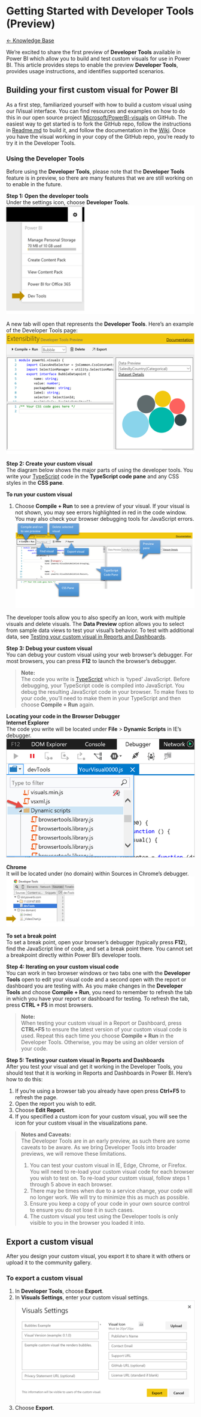 <properties 
   pageTitle="Knowledge Base"
   description="Knowledge Base"
   services="powerbi" 
   documentationCenter="" 
   authors="jastru" 
   manager="mblythe" 
   editor=""
   tags=""/>
 
<tags
   ms.service="powerbi"
   ms.devlang="NA"
   ms.topic="article"
   ms.tgt_pltfrm="NA"
   ms.workload="powerbi"
   ms.date="11/03/2015"
   ms.author="v-jastru"/>

# Getting Started with Developer Tools (Preview)  
[← Knowledge Base](https://support.powerbi.com/knowledgebase)

We’re excited to share the first preview of **Developer Tools** available in Power BI which allow you to build and test custom visuals for use in Power BI. This article provides steps to enable the preview **Developer Tools**, provides usage instructions, and identifies supported scenarios.

## Building your first custom visual for Power BI  
As a first step, familiarized yourself with how to build a custom visual using our IVisual interface. You can find resources and examples on how to do this in our open source project [Microsoft/PowerBI-visuals](http://www.github.com/Microsoft/PowerBI-visuals) on GitHub. The easiest way to get started is to fork the GitHub repo, follow the instructions in [Readme.md](https://github.com/Microsoft/PowerBI-visuals/blob/master/README.md) to build it, and follow the documentation in the [Wiki](https://github.com/Microsoft/PowerBI-visuals/wiki). Once you have the visual working in your copy of the GitHub repo, you’re ready to try it in the Developer Tools.

### Using the Developer Tools  
Before using the **Developer Tools**, please note that the **Developer Tools** feature is in preview, so there are many features that we are still working on to enable in the future.

**Step 1: Open the developer tools**  
Under the settings icon, choose **Developer Tools**.  
![](media/powerbi-developer-getting-started-with-developer-tools-preview/DevToolsMenu.png)

A new tab will open that represents the **Developer Tools**. Here’s an example of the Developer Tools page:  
![](media/powerbi-developer-getting-started-with-developer-tools-preview/DevToolsExample.png)

**Step 2: Create your custom visual**  
The diagram below shows the major parts of using the developer tools. You write your [TypeScript](http://www.typescriptlang.org/) code in the **TypeScript code pane** and any CSS styles in the **CSS pane**.

**To run your custom visual**  
1.  Choose **Compile + Run** to see a preview of your visual. If your visual is not shown, you may see errors highlighted in red in the code window. You may also check your browser debugging tools for JavaScript errors.  
![](media/powerbi-developer-getting-started-with-developer-tools-preview/DevToolParts.png)

The developer tools allow you to also specify an Icon, work with multiple visuals and delete visuals. The **Data Preview** option allows you to select from sample data views to test your visual’s behavior. To test with additional data, see [Testing your custom visual in Reports and Dashboards](https://support.powerbi.com/knowledgebase/articles/722121#testing).

**Step 3: Debug your custom visual**  
You can debug your custom visual using your web browser’s debugger. For most browsers, you can press **F12** to launch the browser’s debugger.

>**Note:**  
>The code you write is [TypeScript](http://www.typescriptlang.org/) which is ‘typed’ JavaScript. Before debugging, your TypeScript code is compiled into JavaScript. You debug the resulting JavaScript code in your browser. To make fixes to your code, you’ll need to make them in your TypeScript and then choose **Compile + Run** again.

**Locating your code in the Browser Debugger**  
**Internet Explorer**  
The code you write will be located under **File** &gt; **Dynamic Scripts** in IE’s debugger.  
![](media/powerbi-developer-getting-started-with-developer-tools-preview/ie.png)

**Chrome**  
It will be located under (no domain) within Sources in Chrome’s debugger.  
![](media/powerbi-developer-getting-started-with-developer-tools-preview/chrome.png)

**To set a break point**  
To set a break point, open your browser’s debugger (typically press **F12**), find the JavaScript line of code, and set a break point there. You cannot set a breakpoint directly within Power BI’s developer tools.

**Step 4: Iterating on your custom visual code**  
You can work in two browser windows or two tabs one with the **Developer Tools** open to edit your visual code and a second open with the report or dashboard you are testing with. As you make changes in the **Developer Tools** and choose **Compile + Run**, you need to remember to refresh the tab in which you have your report or dashboard for testing. To refresh the tab, press **CTRL + F5** in most browsers.

>**Note:**  
>When testing your custom visual in a Report or Dashboard, press **CTRL+F5** to ensure the latest version of your custom visual code is used. Repeat this each time you choose **Compile + Run** in the Developer Tools. Otherwise, you may be using an older version of your code.

**Step 5: Testing your custom visual in Reports and Dashboards**  
After you test your visual and get it working in the Developer Tools, you should test that it is working in Reports and Dashboards in Power BI. Here’s how to do this:  
1.  If you’re using a browser tab you already have open press **Ctrl+F5** to refresh the page.  
2.  Open the report you wish to edit.  
3.  Choose **Edit Report**.  
4.  If you specified a custom icon for your custom visual, you will see the icon for your custom visual in the visualizations pane.  

>**Notes and Caveats:**  
>The Developer Tools are in an early preview, as such there are some caveats to be aware. As we bring Developer Tools into broader previews, we will remove these limitations.
>
>1.  You can test your custom visual in IE, Edge, Chrome, or Firefox. You will need to re-load your custom visual code for each browser you wish to test on. To re-load your custom visual, follow steps 1 through 5 above in each browser.
>2.  There may be times when due to a service change, your code will no longer work. We will try to minimize this as much as possible.
>3.  Ensure you keep a copy of your code in your own source control to ensure you do not lose it in such cases.
>4.  The custom visual you test using the Developer tools is only visible to you in the browser you loaded it into.

## Export a custom visual  
After you design your custom visual, you export it to share it with others or upload it to the community gallery.

### To export a custom visual  
1.  In **Developer Tools**, choose **Export**.
2.  In **Visuals Settings**, enter your custom visual settings.  
     ![](media/powerbi-developer-getting-started-with-developer-tools-preview/VisualSettings.png)
3.  Choose **Export**.
